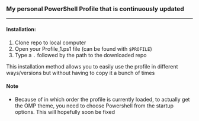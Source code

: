 ### My personal PowerShell Profile that is continuously updated 

---

#### Installation:
1. Clone repo to local computer
2. Open your Profile_1.ps1 file (can be found with `$PROFILE`)
3. Type a `.` followed by the path to the downloaded repo

This installation method allows you to easily use the profile in different ways/versions but without having to copy it a bunch of times

#### Note
- Because of in which order the profile is currently loaded, to actually get the OMP theme, you need to choose Powershell from the startup options. This will hopefully soon be fixed